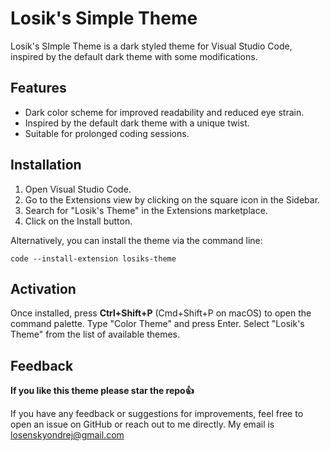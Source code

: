 # Losik's Simple Theme
Losik's SImple Theme is a dark styled theme for Visual Studio Code, inspired by the default dark theme with some modifications.

## Features
* Dark color scheme for improved readability and reduced eye strain.
* Inspired by the default dark theme with a unique twist.
* Suitable for prolonged coding sessions.

## Installation
1. Open Visual Studio Code.
2. Go to the Extensions view by clicking on the square icon in the Sidebar.
3. Search for "Losik's Theme" in the Extensions marketplace.
4. Click on the Install button.

Alternatively, you can install the theme via the command line:
```
code --install-extension losiks-theme
```
## Activation
Once installed, press **Ctrl+Shift+P** (Cmd+Shift+P on macOS) to open the command palette.
Type "Color Theme" and press Enter.
Select "Losik's Theme" from the list of available themes.

## Feedback
**If you like this theme please star the repo👍**

If you have any feedback or suggestions for improvements, feel free to open an issue on GitHub or reach out to me directly. My email is losenskyondrej@gmail.com
